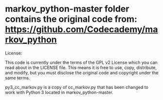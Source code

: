 # markov_python-master folder contains the original code from: https://github.com/Codecademy/markov_python

License:

This code is currently under the terms of the GPL v2 License which you can read about in the LICENSE file. This means it is free to use, copy, distribute, and modify, but you must disclose the original code and copyright under the same terms.

py3_cc_markov.py is a copy of cc_markov.py that has been changed to work with Python 3 located in markov_python-master.
